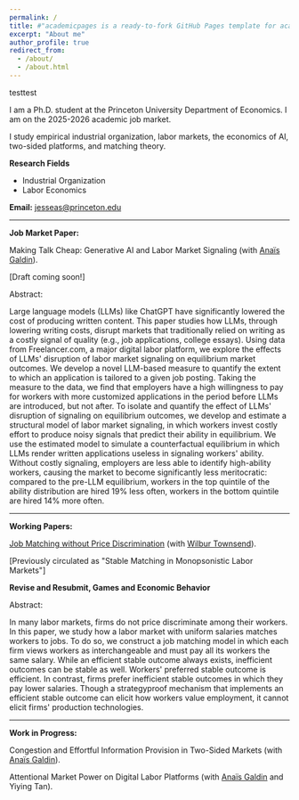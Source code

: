 ```yaml
---
permalink: /
title: #"academicpages is a ready-to-fork GitHub Pages template for academic personal websites"
excerpt: "About me"
author_profile: true
redirect_from: 
  - /about/
  - /about.html
---
```


testtest

I am a Ph.D. student at the Princeton University Department of Economics. I am on the 2025-2026 academic job market.

I study empirical industrial organization, labor markets, the economics of AI, two-sided platforms, and matching theory.

**Research Fields**
* Industrial Organization
* Labor Economics

**Email:** jesseas@princeton.edu

---

**Job Market Paper:**

Making Talk Cheap: Generative AI and Labor Market Signaling (with [Anaïs Galdin](https://www.anaisgaldin.com/home)).

[Draft coming soon!]

Abstract:

Large language models (LLMs) like ChatGPT have significantly lowered the cost of producing written content. This paper studies how LLMs, through lowering writing costs, disrupt markets that traditionally relied on writing as a costly signal of quality (e.g., job applications, college essays). Using data from Freelancer.com, a major digital labor platform, we explore the effects of LLMs' disruption of labor market signaling on equilibrium market outcomes. We develop a novel LLM-based measure to quantify the extent to which an application is tailored to a given job posting. Taking the measure to the data, we find that employers have a high willingness to pay for workers with more customized applications in the period before LLMs are introduced, but not after. To isolate and quantify the effect of LLMs' disruption of signaling on equilibrium outcomes, we develop and estimate a structural model of labor market signaling, in which workers invest costly effort to produce noisy signals that predict their ability in equilibrium. We use the estimated model to simulate a counterfactual equilibrium in which LLMs render written applications useless in signaling workers' ability. Without costly signaling, employers are less able to identify high-ability workers, causing the market to become significantly less meritocratic: compared to the pre-LLM equilibrium, workers in the top quintile of the ability distribution are hired 19% less often, workers in the bottom quintile are hired 14% more often.

---
**Working Papers:**

[Job Matching without Price Discrimination](https://wilburtownsend.github.io/papers/market%20design%20monopsony.pdf) (with [Wilbur Townsend](https://wilburtownsend.github.io)).

[Previously circulated as "Stable Matching in Monopsonistic Labor Markets"]

**Revise and Resubmit, Games and Economic Behavior**

Abstract:


In many labor markets, firms do not price discriminate among their workers. In this paper, we study how a labor market with uniform salaries matches workers to jobs. To do so, we construct a job matching model in which each firm views workers as interchangeable and must pay all its workers the same salary. While an efficient stable outcome  always exists, inefficient outcomes can be stable as well. Workers' preferred stable outcome is efficient. In contrast, firms prefer inefficient stable outcomes in which they pay lower salaries. Though a strategyproof mechanism that implements an efficient stable outcome can elicit how workers value employment, it cannot elicit firms' production technologies.

---

**Work in Progress:**

Congestion and Effortful Information Provision in Two-Sided Markets (with [Anaïs Galdin](https://www.anaisgaldin.com/home)).

Attentional Market Power on Digital Labor Platforms (with [Anaïs Galdin](https://www.anaisgaldin.com/home) and Yiying Tan).


